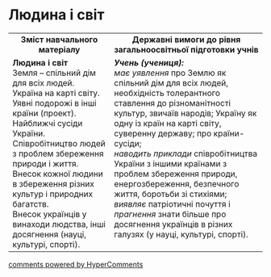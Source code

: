 <div id="hypercomments_widget" class="js-hypercomments-widget invisible"></div>

Людина і світ
=============================================
<table>
  <tr>
    <td width="40%" align="center"><b>Зміст навчального матеріалу<b></td>
    <td width="60%" align="center"><b>Державні вимоги до рівня загальноосвітньої підготовки учнів</b></td>
  </tr>
  <tr>
    <td width="40%" style="vertical-align:top !important;">
    <b>Людина і світ</b><br>
    Земля – спільний дім для всіх людей.<br>
    Україна на карті світу. Уявні подорожі в інші країни (проект). Найближчі сусіди України.<br>
    Співробітництво людей з проблем збереження природи і життя.<br>
    Внесок кожної людини в збереження різних культур і природних багатств.<br>
    Внесок українців у винаходи людства, інші досягнення (науці, культурі, спорті).<br>
    </td>
    <td width="60%" style="vertical-align:top !important;">
    <i><b>Учень (учениця):</b></i><br>
    <i>має уявлення</i> про Землю як спільний дім для всіх людей, необхідність толерантного ставлення до різноманітності культур, звичаїв народів; Україну як одну із країн на карті світу, суверенну державу; про країни-сусіди;<br>
    <i>наводить приклади</i> співробітництва України з іншими країнами з проблем збереження природи, енергозбереження, безпечного життя, боротьби зі стихіями;<br>
    <i>виявляє</i> патріотичні почуття і <i>прагнення</i> знати більше про досягнення українців в різних галузях (у науці, культурі, спорті).<br>
    </td>
  </tr>
</table>

<div class="js-hypercomments-container">
<a href="http://hypercomments.com" class="hc-link" title="comments widget">comments powered by HyperComments</a>
</div>